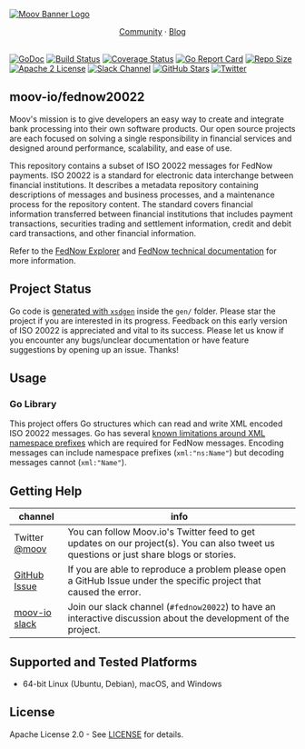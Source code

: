 [![Moov Banner Logo](https://user-images.githubusercontent.com/20115216/104214617-885b3c80-53ec-11eb-8ce0-9fc745fb5bfc.png)](https://github.com/moov-io)

<p align="center">
  <a href="https://slack.moov.io/">Community</a>
  ·
  <a href="https://moov.io/blog/">Blog</a>
  <br>
  <br>
</p>

[![GoDoc](https://godoc.org/github.com/moov-io/fednow20022?status.svg)](https://godoc.org/github.com/moov-io/fednow20022)
[![Build Status](https://github.com/moov-io/fednow20022/workflows/Go/badge.svg)](https://github.com/moov-io/fednow20022/actions)
[![Coverage Status](https://codecov.io/gh/moov-io/fednow20022/branch/master/graph/badge.svg)](https://codecov.io/gh/moov-io/fednow20022)
[![Go Report Card](https://goreportcard.com/badge/github.com/moov-io/fednow20022)](https://goreportcard.com/report/github.com/moov-io/fednow20022)
[![Repo Size](https://img.shields.io/github/languages/code-size/moov-io/fednow20022?label=project%20size)](https://github.com/moov-io/fednow20022)
[![Apache 2 License](https://img.shields.io/badge/license-Apache2-blue.svg)](https://raw.githubusercontent.com/moov-io/fednow20022/master/LICENSE)
[![Slack Channel](https://slack.moov.io/badge.svg?bg=e01563&fgColor=fffff)](https://slack.moov.io/)
[![GitHub Stars](https://img.shields.io/github/stars/moov-io/fednow20022)](https://github.com/moov-io/fednow20022)
[![Twitter](https://img.shields.io/twitter/follow/moov?style=social)](https://twitter.com/moov?lang=en)


## moov-io/fednow20022

Moov's mission is to give developers an easy way to create and integrate bank processing into their own software products. Our open source projects are each focused on solving a single responsibility in financial services and designed around performance, scalability, and ease of use.

This repository contains a subset of ISO 20022 messages for FedNow payments. ISO 20022 is a standard for electronic data interchange between financial institutions. It describes a metadata repository containing descriptions of messages and business processes, and a maintenance process for the repository content. The standard covers financial information transferred between financial institutions that includes payment transactions, securities trading and settlement information, credit and debit card transactions, and other financial information.

Refer to the [FedNow Explorer](https://explore.fednow.org/) and [FedNow technical documentation](https://www.frbservices.org/resources/financial-services/wires/faq/iso-20022/format-technical-documentation-mystandards) for more information.

## Project Status

Go code is [generated with `xsdgen`](https://pkg.go.dev/aqwari.net/xml/cmd/xsdgen) inside the `gen/` folder. Please star the project if you are interested in its progress. Feedback on this early version of ISO 20022 is appreciated and vital to its success. Please let us know if you encounter any bugs/unclear documentation or have feature suggestions by opening up an issue. Thanks!

## Usage

### Go Library

This project offers Go structures which can read and write XML encoded ISO 20022 messages. Go has several [known limitations around XML namespace prefixes](https://github.com/golang/go/issues/13400) which are required for FedNow messages. Encoding messages can include namespace prefixes (`xml:"ns:Name"`) but decoding messages cannot (`xml:"Name"`).

## Getting Help

 channel | info
 ------- | -------
Twitter [@moov](https://twitter.com/moov) | You can follow Moov.io's Twitter feed to get updates on our project(s). You can also tweet us questions or just share blogs or stories.
[GitHub Issue](https://github.com/moov-io/fednow20022/issues/new) | If you are able to reproduce a problem please open a GitHub Issue under the specific project that caused the error.
[moov-io slack](https://slack.moov.io/) | Join our slack channel (`#fednow20022`) to have an interactive discussion about the development of the project.

## Supported and Tested Platforms

- 64-bit Linux (Ubuntu, Debian), macOS, and Windows

## License

Apache License 2.0 - See [LICENSE](LICENSE) for details.
